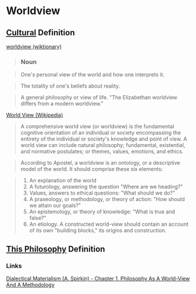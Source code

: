 # Worldview

## [Cultural](./culture.md) Definition

<a href="http://en.wiktionary.org/wiki/worldview" target="_blank">worldview (wiktionary)</a>

> ### Noun

> One's personal view of the world and how one interprets it.

> The totality of one's beliefs about reality.

> A general philosophy or view of life. "The Elizabethan worldview differs from a modern worldview."

<a href="https://en.wikipedia.org/wiki/World_view" target="_blank">World View (Wikipedia)</a>

> A comprehensive world view (or worldview) is the fundamental cognitive orientation of an individual or society encompassing the entirety of the individual or society's knowledge and point of view. A world view can include natural philosophy; fundamental, existential, and normative postulates; or themes, values, emotions, and ethics.

> According to Apostel, a worldview is an ontology, or a descriptive model of the world. It should comprise these six elements:

> 1. An explanation of the world
> 1. A futurology, answering the question "Where are we heading?"
> 1. Values, answers to ethical questions: "What should we do?"
> 1. A praxeology, or methodology, or theory of action: "How should we attain our goals?"
> 1. An epistemology, or theory of knowledge: "What is true and false?"
> 1. An etiology. A constructed world-view should contain an account of its own "building blocks," its origins and construction.


## [This Philosophy](./this-philosophy.md) Definition

### Links

<a href="https://www.marxists.org/reference/archive/spirkin/works/dialectical-materialism/ch01-s02.html" target="_blank">Dialectical Materialism (A. Spirkin) - Chapter 1. Philosophy As A World-View And A Methodology</a>

